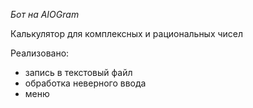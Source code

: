 *Бот на AIOGram*

Калькулятор для комплексных и рациональных чисел

Реализовано:
- запись в текстовый файл
- обработка неверного ввода
- меню